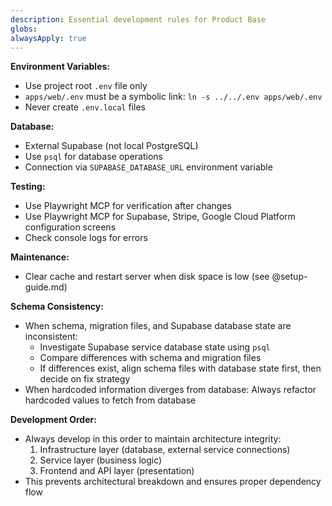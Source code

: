 ```yaml
---
description: Essential development rules for Product Base
globs:
alwaysApply: true
---
```


**Environment Variables:**
- Use project root `.env` file only
- `apps/web/.env` must be a symbolic link: `ln -s ../../.env apps/web/.env`
- Never create `.env.local` files

**Database:**
- External Supabase (not local PostgreSQL)
- Use `psql` for database operations
- Connection via `SUPABASE_DATABASE_URL` environment variable

**Testing:**
- Use Playwright MCP for verification after changes
- Use Playwright MCP for Supabase, Stripe, Google Cloud Platform configuration screens
- Check console logs for errors

**Maintenance:**
- Clear cache and restart server when disk space is low (see @setup-guide.md)

**Schema Consistency:**
- When schema, migration files, and Supabase database state are inconsistent:
  - Investigate Supabase service database state using `psql`
  - Compare differences with schema and migration files
  - If differences exist, align schema files with database state first, then decide on fix strategy
- When hardcoded information diverges from database: Always refactor hardcoded values to fetch from database

**Development Order:**
- Always develop in this order to maintain architecture integrity:
  1. Infrastructure layer (database, external service connections)
  2. Service layer (business logic)
  3. Frontend and API layer (presentation)
- This prevents architectural breakdown and ensures proper dependency flow